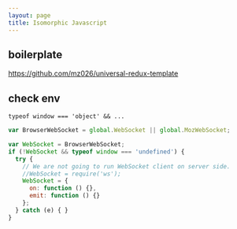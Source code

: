 ```yaml
---
layout: page
title: Isomorphic Javascript
---
```


## boilerplate

https://github.com/mz026/universal-redux-template

## check env

```
typeof window === 'object' && ...
```

```js
var BrowserWebSocket = global.WebSocket || global.MozWebSocket;

var WebSocket = BrowserWebSocket;
if (!WebSocket && typeof window === 'undefined') {
  try {
    // We are not going to run WebSocket client on server side.
    //WebSocket = require('ws');
    WebSocket = {
      on: function () {},
      emit: function () {}
    };
  } catch (e) { }
}
```